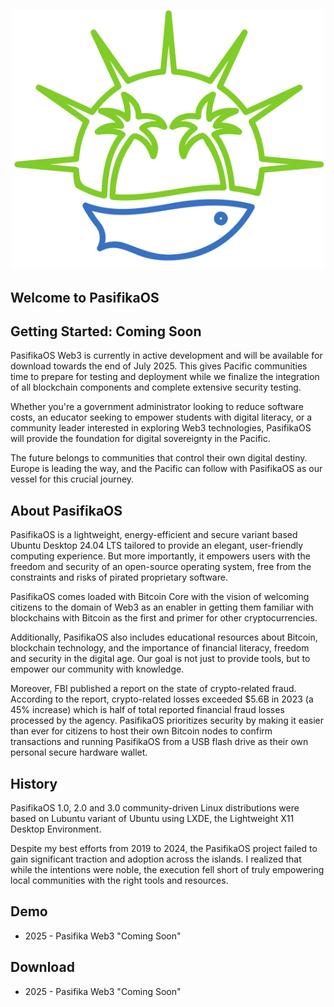 <p align="center">
 <img width="500" src="https://github.com/EdwinLiavaa/pasifikaos/blob/main/logo.png">
</p>

## Welcome to PasifikaOS

## Getting Started: Coming Soon

PasifikaOS Web3 is currently in active development and will be available for download towards the end of July 2025. This gives Pacific communities time to prepare for testing and deployment while we finalize the integration of all blockchain components and complete extensive security testing.

Whether you're a government administrator looking to reduce software costs, an educator seeking to empower students with digital literacy, or a community leader interested in exploring Web3 technologies, PasifikaOS will provide the foundation for digital sovereignty in the Pacific.

The future belongs to communities that control their own digital destiny. Europe is leading the way, and the Pacific can follow with PasifikaOS as our vessel for this crucial journey.

## About PasifikaOS 

PasifikaOS is a lightweight, energy-efficient and secure variant based Ubuntu Desktop 24.04 LTS tailored to provide an elegant, user-friendly computing experience. But more importantly, it empowers users with the freedom and security of an open-source operating system, free from the constraints and risks of pirated proprietary software.

PasifikaOS comes loaded with Bitcoin Core with the vision of welcoming citizens to the domain of Web3 as an enabler in getting them familiar with blockchains with Bitcoin as the first and primer for other cryptocurrencies.

Additionally, PasifikaOS also includes educational resources about Bitcoin, blockchain technology, and the importance of financial literacy, freedom and security in the digital age. Our goal is not just to provide tools, but to empower our community with knowledge.

Moreover, FBI published a report on the state of crypto-related fraud. According to the report, crypto-related losses exceeded $5.6B in 2023 (a 45% increase) which is half of total reported financial fraud losses processed by the agency. PasifikaOS prioritizes security by making it easier than ever for citizens to host their own Bitcoin nodes to confirm transactions and running PasifikaOS from a USB flash drive as their own personal secure hardware wallet.

## History

PasifikaOS 1.0, 2.0 and 3.0 community-driven Linux distributions were based on Lubuntu variant of Ubuntu using LXDE, the Lightweight X11 Desktop Environment. 

Despite my best efforts from 2019 to 2024, the PasifikaOS project failed to gain significant traction and adoption across the islands. I realized that while the intentions were noble, the execution fell short of truly empowering local communities with the right tools and resources.

## Demo

* 2025 - Pasifika Web3 "Coming Soon"

## Download

* 2025 - Pasifika Web3 "Coming Soon"


